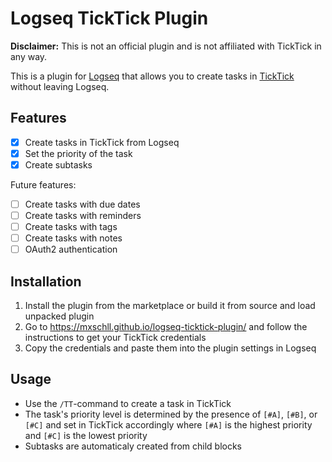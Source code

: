 # Logseq TickTick Plugin

**Disclaimer:** This is not an official plugin and is not affiliated with TickTick in any way.

This is a plugin for [Logseq](https://logseq.com/) that allows you to create tasks in [TickTick](https://ticktick.com/) without leaving Logseq.

## Features

- [x] Create tasks in TickTick from Logseq
- [x] Set the priority of the task
- [x] Create subtasks

Future features:

- [ ] Create tasks with due dates
- [ ] Create tasks with reminders
- [ ] Create tasks with tags
- [ ] Create tasks with notes
- [ ] OAuth2 authentication

## Installation

1. Install the plugin from the marketplace or build it from source and load unpacked plugin
2. Go to <https://mxschll.github.io/logseq-ticktick-plugin/> and follow the instructions to get your TickTick credentials
3. Copy the credentials and paste them into the plugin settings in Logseq

## Usage

- Use the `/TT`-command to create a task in TickTick
- The task's priority level is determined by the presence of `[#A]`, `[#B]`, or `[#C]` and set in TickTick accordingly where `[#A]` is the highest priority and `[#C]` is the lowest priority
- Subtasks are automaticaly created from child blocks



